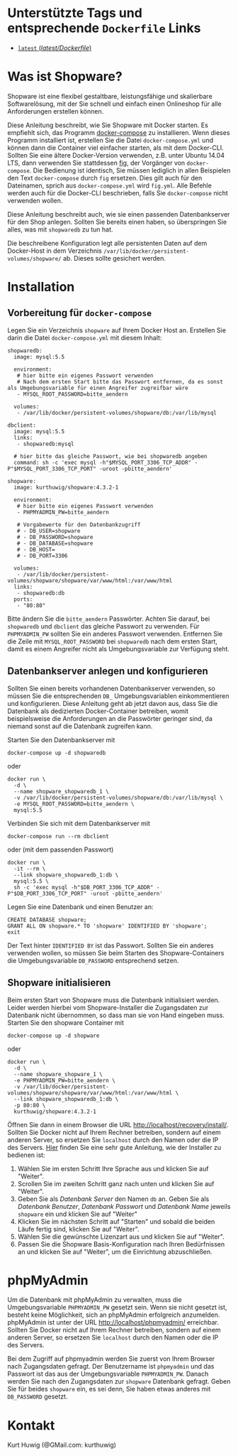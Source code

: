 Unterstützte Tags und entsprechende `Dockerfile` Links
======================================================

 - [`latest` (*latest/Dockerfile*)](https://github.com/kurthuwig/docker-shopware/blob/master/Dockerfile)

Was ist Shopware?
=================

Shopware ist eine flexibel gestaltbare, leistungsfähige und skalierbare Softwarelösung, mit der Sie schnell und einfach einen Onlineshop für alle Anforderungen erstellen können.

Diese Anleitung beschreibt, wie Sie Shopware mit Docker starten.
Es empfiehlt sich, das Programm [docker-compose](http://docs.docker.com/compose/) zu installieren.
Wenn dieses Programm installiert ist, erstellen Sie die Datei `docker-compose.yml` und können dann die Container viel einfacher starten, als mit dem Docker-CLI.
Sollten Sie eine ältere Docker-Version verwenden, z.B. unter Ubuntu 14.04 LTS, dann verwenden Sie stattdessen [fig](http://www.fig.sh/index.html), der Vorgänger von `docker-compose`.
Die Bedienung ist identisch, Sie müssen lediglich in allen Beispielen den Text `docker-compose` durch `fig` ersetzen.
Dies gilt auch für den Dateinamen, sprich aus `docker-compose.yml` wird `fig.yml`.
Alle Befehle werden auch für die Docker-CLI beschrieben, falls Sie `docker-compose` nicht verwenden wollen.

Diese Anleitung beschreibt auch, wie sie einen passenden Datenbankserver für den Shop anlegen. Sollten Sie bereits einen haben, so überspringen Sie alles, was mit `shopwaredb` zu tun hat.

Die beschreibene Konfiguration legt alle persistenten Daten auf dem Docker-Host in dem Verzeichnis `/var/lib/docker/persistent-volumes/shopware/` ab.
Dieses sollte gesichert werden.

Installation
============

Vorbereitung für `docker-compose`
---------------------------------

Legen Sie ein Verzeichnis `shopware` auf Ihrem Docker Host an.
Erstellen Sie darin die Datei `docker-compose.yml` mit diesem Inhalt:

    shopwaredb:
      image: mysql:5.5
      
      environment:
       # hier bitte ein eigenes Passwort verwenden
       # Nach dem ersten Start bitte das Passwort entfernen, da es sonst als Umgebungsvariable für einen Angreifer zugreifbar wäre
       - MYSQL_ROOT_PASSWORD=bitte_aendern
       
      volumes:
       - /var/lib/docker/persistent-volumes/shopware/db:/var/lib/mysql

    dbclient:
      image: mysql:5.5
      links:
       - shopwaredb:mysql
      
      # hier bitte das gleiche Passwort, wie bei shopwaredb angeben
      command: sh -c 'exec mysql -h"$MYSQL_PORT_3306_TCP_ADDR" -P"$MYSQL_PORT_3306_TCP_PORT" -uroot -pbitte_aendern'

    shopware:
      image: kurthuwig/shopware:4.3.2-1
      
      environment:
       # hier bitte ein eigenes Passwort verwenden
       - PHPMYADMIN_PW=bitte_aendern
       
       # Vorgabewerte für den Datenbankzugriff
       # - DB_USER=shopware
       # - DB_PASSWORD=shopware
       # - DB_DATABASE=shopware
       # - DB_HOST=
       # - DB_PORT=3306
       
      volumes:
       - /var/lib/docker/persistent-volumes/shopware/shopware/var/www/html:/var/www/html
      links:
       - shopwaredb:db
      ports:
       - "80:80"

Bitte ändern Sie die `bitte_aendern` Passwörter.
Achten Sie darauf, bei `shopwaredb` und `dbclient` das gleiche Passwort zu verwenden.
Für `PHPMYADMIN_PW` sollten Sie ein anderes Passwort verwenden.
Entfernen Sie die Zeile mit `MYSQL_ROOT_PASSWORD` bei `shopwaredb` nach dem ersten Start, damit es einem Angreifer nicht als Umgebungsvariable zur Verfügung steht.

Datenbankserver anlegen und konfigurieren
-----------------------------------------

Sollten Sie einen bereits vorhandenen Datenbankserver verwenden, so müssen Sie die entsprechenden `DB_` Umgebungsvariablen einkommentieren und konfigurieren.
Diese Anleitung geht ab jetzt davon aus, dass Sie die Datenbank als dedizierten Docker-Container betreiben, womit beispielsweise die Anforderungen an die Passwörter geringer sind, da niemand sonst auf die Datenbank zugreifen kann.

Starten Sie den Datenbankserver mit

    docker-compose up -d shopwaredb

oder

    docker run \
      -d \
      --name shopware_shopwaredb_1 \
      -v /var/lib/docker/persistent-volumes/shopware/db:/var/lib/mysql \
      -e MYSQL_ROOT_PASSWORD=bitte_aendern \
      mysql:5.5

Verbinden Sie sich mit dem Datenbankserver mit

    docker-compose run --rm dbclient

oder (mit dem passenden Passwort)

    docker run \
      -it --rm \
      --link shopware_shopwaredb_1:db \
      mysql:5.5 \
      sh -c 'exec mysql -h"$DB_PORT_3306_TCP_ADDR" -P"$DB_PORT_3306_TCP_PORT" -uroot -pbitte_aendern'

Legen Sie eine Datenbank und einen Benutzer an:

    CREATE DATABASE shopware;
    GRANT ALL ON shopware.* TO 'shopware' IDENTIFIED BY 'shopware';
    exit

Der Text hinter `IDENTIFIED BY` ist das Passwort.
Sollten Sie ein anderes verwenden wollen, so müssen Sie beim Starten des Shopware-Containers die Umgebungsvariable `DB_PASSWORD` entsprechend setzen.

Shopware initialisieren
-----------------------

Beim ersten Start von Shopware muss die Datenbank initialisiert werden.
Leider werden hierbei vom Shopware-Installer die Zugangsdaten zur Datenbank nicht übernommen, so dass man sie von Hand eingeben muss.
Starten Sie den shopware Container mit

    docker-compose up -d shopware

oder

    docker run \
      -d \
      --name shopware_shopware_1 \
      -e PHPMYADMIN_PW=bitte_aendern \
      -v /var/lib/docker/persistent-volumes/shopware/shopware/var/www/html:/var/www/html \
      --link shopware_shopwaredb_1:db \
      -p 80:80 \
      kurthuwig/shopware:4.3.2-1

Öffnen Sie dann in einem Browser die URL [http://localhost/recovery/install/](http://localhost/recovery/install/).
Sollten Sie Docker nicht auf Ihrem Rechner betreiben, sondern auf einem anderen Server, so ersetzen Sie `localhost` durch den Namen oder die IP des Servers.
[Hier](http://wiki.shopware.com/Shopware-4-Installer_detail_874.html) finden Sie eine sehr gute Anleitung, wie der Installer zu bedienen ist:

1. Wählen Sie im ersten Schritt Ihre Sprache aus und klicken Sie auf "Weiter".
1. Scrollen Sie im zweiten Schritt ganz nach unten und klicken Sie auf "Weiter".
1. Geben Sie als *Datenbank Server* den Namen `db` an.
   Geben Sie als *Datenbank Benutzer*, *Datenbank Passwort* und *Datenbank Name* jeweils `shopware` ein und klicken Sie auf "Weiter"
1. Klicken Sie im nächsten Schritt auf "Starten" und sobald die beiden Läufe fertig sind, klicken Sie auf "Weiter".
1. Wählen Sie die gewünschte Lizenzart aus und klicken Sie auf "Weiter".
1. Passen Sie die Shopware Basis-Konfiguration nach Ihren Bedürfnissen an und klicken Sie auf "Weiter", um die Einrichtung abzuschließen.

phpMyAdmin
==========

Um die Datenbank mit phpMyAdmin zu verwalten, muss die Umgebungsvariable `PHPMYADMIN_PW` gesetzt sein.
Wenn sie nicht gesetzt ist, besteht keine Möglichkeit, sich an phpMyAdmin erfolgreich anzumelden.
phpMyAdmin ist unter der URL [http://localhost/phpmyadmin/](http://localhost/phpmyadmin/) erreichbar.
Sollten Sie Docker nicht auf Ihrem Rechner betreiben, sondern auf einem anderen Server, so ersetzen Sie `localhost` durch den Namen oder die IP des Servers.

Bei dem Zugriff auf phpmyadmin werden Sie zuerst von Ihrem Browser nach Zugangsdaten gefragt.
Der Benutzername ist `phpmyadmin` und das Passwort ist das aus der Umgebungsvariable `PHPMYADMIN_PW`.
Danach werden Sie nach den Zugangsdaten zur `shopware` Datenbank gefragt.
Geben Sie für beides `shopware` ein, es sei denn, Sie haben etwas anderes mit `DB_PASSWORD` gesetzt.

Kontakt
=======

Kurt Huwig (@GMail.com: kurthuwig)
